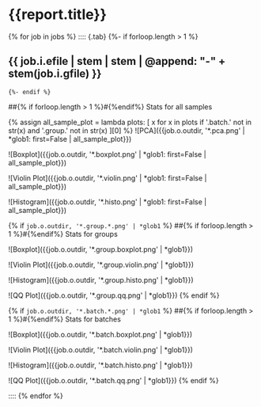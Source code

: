 # {{report.title}}

{% for job in jobs %}
:::: {.tab}
	{%- if forloop.length > 1 %}
## {{ job.i.efile | stem | stem | @append: "-" + stem(job.i.gfile) }}
	{%- endif %}

##{% if forloop.length > 1 %}#{%endif%} Stats for all samples

{% assign all_sample_plot = lambda plots: [
	x
	for x in plots
	if '.batch.' not in str(x) and '.group.' not in str(x)
][0] %}
![PCA]({{job.o.outdir, '*.pca.png' | *glob1: first=False | all_sample_plot}})

![Boxplot]({{job.o.outdir, '*.boxplot.png' | *glob1: first=False | all_sample_plot}})

![Violin Plot]({{job.o.outdir, '*.violin.png' | *glob1: first=False | all_sample_plot}})

![Histogram]({{job.o.outdir, '*.histo.png' | *glob1: first=False | all_sample_plot}})

{% 	if `job.o.outdir, '*.group.*.png' | *glob1` %}
##{% if forloop.length > 1 %}#{%endif%} Stats for groups

![Boxplot]({{job.o.outdir, '*.group.boxplot.png' | *glob1}})

![Violin Plot]({{job.o.outdir, '*.group.violin.png' | *glob1}})

![Histogram]({{job.o.outdir, '*.group.histo.png' | *glob1}})

![QQ Plot]({{job.o.outdir, '*.group.qq.png' | *glob1}})
{% 	endif %}

{% 	if `job.o.outdir, '*.batch.*.png' | *glob1` %}
##{% if forloop.length > 1 %}#{%endif%} Stats for batches

![Boxplot]({{job.o.outdir, '*.batch.boxplot.png' | *glob1}})

![Violin Plot]({{job.o.outdir, '*.batch.violin.png' | *glob1}})

![Histogram]({{job.o.outdir, '*.batch.histo.png' | *glob1}})

![QQ Plot]({{job.o.outdir, '*.batch.qq.png' | *glob1}})
{% 	endif %}

::::
{% endfor %}
